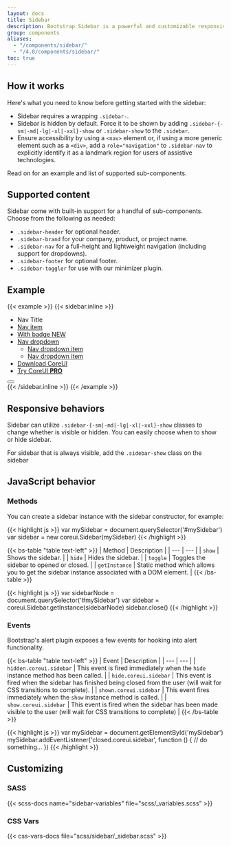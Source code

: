 ```yaml
---
layout: docs
title: Sidebar
description: Bootstrap Sidebar is a powerful and customizable responsive navigation component for any type of vertical navigation. Bootstrap Sidebar come with built-in support for branding, navigation, and more.
group: components
aliases:
  - "/components/sidebar/"
  - "/4.0/components/sidebar/"
toc: true
---
```


## How it works

Here's what you need to know before getting started with the sidebar:

- Sidebar requires a wrapping `.sidebar-`.
- Sidebar is hidden by default. Force it to be shown by adding `.sidebar-{-sm|-md|-lg|-xl|-xxl}-show` or `.sidebar-show` to the `.sidebar`.
- Ensure accessibility by using a `<nav>` element or, if using a more generic element such as a `<div>`, add a `role="navigation"` to `.sidebar-nav` to explicitly identify it as a landmark region for users of assistive technologies.

Read on for an example and list of supported sub-components.

## Supported content

Sidebar come with built-in support for a handful of sub-components. Choose from the following as needed:

- `.sidebar-header` for optional header.
- `.sidebar-brand` for your company, product, or project name.
- `.sidebar-nav` for a full-height and lightweight navigation (including support for dropdowns).
- `.sidebar-footer` for optional footer.
- `.sidebar-toggler` for use with our minimizer plugin.

## Example

{{< example >}}
{{< sidebar.inline >}}
<div class="sidebar sidebar-show">
  <ul class="sidebar-nav">
    <li class="nav-title">Nav Title</li>
    <li class="nav-item">
      <a class="nav-link" href="#">
        <i class="nav-icon cil-speedometer"></i> Nav item
      </a>
    </li>
    <li class="nav-item">
      <a class="nav-link" href="#">
        <i class="nav-icon cil-speedometer"></i> With badge
        <span class="badge bg-primary">NEW</span>
      </a>
    </li>
    <li class="nav-item nav-group">
      <a class="nav-link nav-group-toggle" href="#">
        <i class="nav-icon cil-puzzle"></i> Nav dropdown
      </a>
      <ul class="nav-group-items">
        <li class="nav-item">
          <a class="nav-link" href="#">
            <i class="nav-icon cil-puzzle"></i> Nav dropdown item
          </a>
        </li>
        <li class="nav-item">
          <a class="nav-link" href="#">
            <i class="nav-icon cil-puzzle"></i> Nav dropdown item
          </a>
        </li>
      </ul>
    </li>
    <li class="nav-item mt-auto">
      <a class="nav-link nav-link-success" href="https://coreui.io">
        <i class="nav-icon cil-cloud-download"></i> Download CoreUI</a>
    </li>
    <li class="nav-item">
      <a class="nav-link nav-link-danger" href="https://coreui.io/pro/">
        <i class="nav-icon cil-layers"></i> Try CoreUI
        <strong>PRO</strong>
      </a>
    </li>
  </ul>
  <button class="sidebar-toggler" type="button"></button>
</div>
{{< /sidebar.inline >}}
{{< /example >}}

## Responsive behaviors

Sidebar can utilize `.sidebar-{-sm|-md|-lg|-xl|-xxl}-show` classes to change whether is visible or hidden. You can easily choose when to show or hide sidebar.

For sidebar that is always visible, add the `.sidebar-show` class on the sidebar

## JavaScript behavior

### Methods

You can create a sidebar instance with the sidebar constructor, for example:

{{< highlight js >}}
var mySidebar = document.querySelector('#mySidebar')
var sidebar = new coreui.Sidebar(mySidebar)
{{< /highlight >}}


{{< bs-table "table text-left" >}}
| Method | Description |
| --- | --- |
| `show` | Shows the sidebar. |
| `hide` | Hides the sidebar. |
| `toggle` | Toggles the sidebar to opened or closed. |
| `getInstance` | Static method which allows you to get the sidebar instance associated with a DOM element. |
{{< /bs-table >}}

{{< highlight js >}}
var sidebarNode = document.querySelector('#mySidebar')
var sidebar = coreui.Sidebar.getInstance(sidebarNode)
sidebar.close()
{{< /highlight >}}

### Events

Bootstrap's alert plugin exposes a few events for hooking into alert functionality.

{{< bs-table "table text-left" >}}
| Event | Description |
| --- | --- |
| `hidden.coreui.sidebar` | This event is fired immediately when the `hide` instance method has been called. |
| `hide.coreui.sidebar` | This event is fired when the sidebar has finished being closed from the user (will wait for CSS transitions to complete). |
| `shown.coreui.sidebar` | This event fires immediately when the `show` instance method is called. |
| `show.coreui.sidebar` | This event is fired when the sidebar has been made visible to the user (will wait for CSS transitions to complete) |
{{< /bs-table >}}

{{< highlight js >}}
var mySidebar = document.getElementById('mySidebar')
mySidebar.addEventListener('closed.coreui.sidebar', function () {
  // do something…
})
{{< /highlight >}}

## Customizing

### SASS
{{< scss-docs name="sidebar-variables" file="scss/_variables.scss" >}}

### CSS Vars
{{< css-vars-docs file="scss/sidebar/_sidebar.scss" >}}
